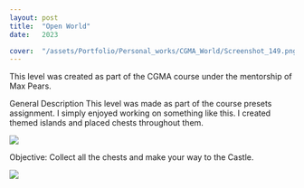 ```yaml
---
layout: post
title:  "Open World"
date:   2023

cover:  "/assets/Portfolio/Personal_works/CGMA_World/Screenshot_149.png"
---
```


This level was created as part of the CGMA course under the mentorship of Max Pears.

General Description
This level was made as part of the course presets assignment.
I simply enjoyed working on something like this. I created themed islands and placed chests throughout them.

<a href="/assets/Portfolio/Personal_works/CGMA_World/Screenshot_335.png" data-lightbox="refs" data-title="Refs">
  <img src="/assets/Portfolio/Personal_works/CGMA_World/Screenshot_335.png">
</a>

Objective:
Collect all the chests and make your way to the Castle.

<a href="/assets/Portfolio/Personal_works/CGMA_World/Screenshot_335.png" data-lightbox="refs" data-title="Refs">
  <img src="/assets/Portfolio/Personal_works/CGMA_World/Screenshot_335.png">
</a>


